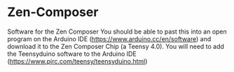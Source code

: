 # Zen-Composer
Software for the Zen Composer
You should be able to past this into an open program on the Arduino IDE (https://www.arduino.cc/en/software)
and download it to the Zen Composer Chip (a Teensy 4.0).  You will need to add the Teensyduino software to 
the Arduino IDE (https://www.pjrc.com/teensy/teensyduino.html)

